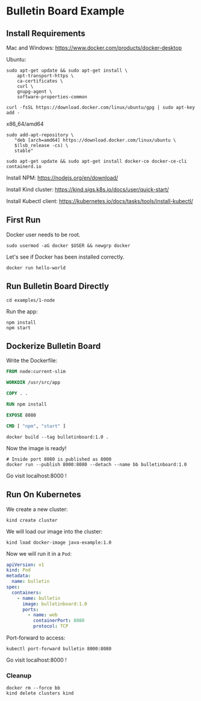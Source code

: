 # Bulletin Board Example

## Install Requirements

Mac and Windows: https://www.docker.com/products/docker-desktop

Ubuntu:
```console
sudo apt-get update && sudo apt-get install \
    apt-transport-https \
    ca-certificates \
    curl \
    gnupg-agent \
    software-properties-common
```
```console
curl -fsSL https://download.docker.com/linux/ubuntu/gpg | sudo apt-key add -
```

x86_64/amd64

```console
sudo add-apt-repository \
   "deb [arch=amd64] https://download.docker.com/linux/ubuntu \
   $(lsb_release -cs) \
   stable"
```
```console
sudo apt-get update && sudo apt-get install docker-ce docker-ce-cli containerd.io
```

Install NPM: https://nodejs.org/en/download/

Install Kind cluster: https://kind.sigs.k8s.io/docs/user/quick-start/

Install Kubectl client: https://kubernetes.io/docs/tasks/tools/install-kubectl/

## First Run

Docker user needs to be root.

```console
sudo usermod -aG docker $USER && newgrp docker
```

Let's see if Docker has been installed correctly.

```console
docker run hello-world
```

## Run Bulletin Board Directly

```console
cd examples/1-node
```

Run the app:
```console
npm install
npm start
```

## Dockerize Bulletin Board

Write the Dockerfile:
```Dockerfile
FROM node:current-slim

WORKDIR /usr/src/app

COPY . .

RUN npm install

EXPOSE 8080

CMD [ "npm", "start" ]
```

```console
docker build --tag bulletinboard:1.0 .
```

Now the image is ready!
```console
# Inside port 8080 is published as 8000
docker run --publish 8000:8080 --detach --name bb bulletinboard:1.0
```

Go visit localhost:8000 !

## Run On Kubernetes

We create a new cluster:
```console
kind create cluster
```

We will load our image into the cluster:
```console
kind load docker-image java-example:1.0
```

Now we will run it in a `Pod`:
```yaml
apiVersion: v1
kind: Pod
metadata:
  name: bulletin
spec:
  containers:
    - name: bulletin
      image: bulletinboard:1.0
      ports:
        - name: web
          containerPort: 8080
          protocol: TCP
```

Port-forward to access:
```console
kubectl port-forward bulletin 8000:8080
```

Go visit localhost:8000 !

### Cleanup

```console
docker rm --force bb
kind delete clusters kind
```
